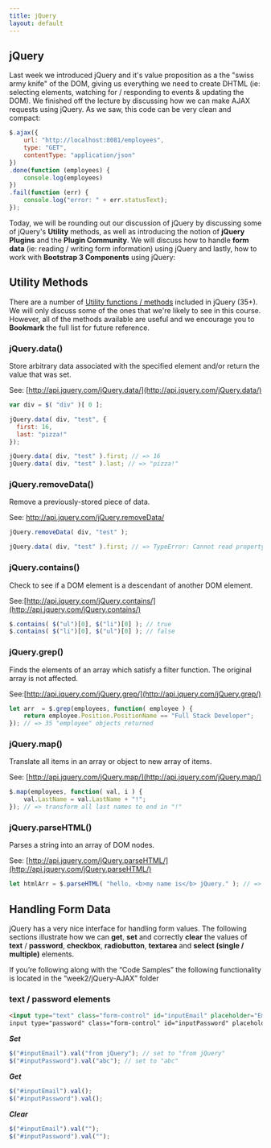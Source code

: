 ```yaml
---
title: jQuery
layout: default
---
```


## jQuery

Last week we introduced jQuery and it's value proposition as a the "swiss army knife" of the DOM, giving us everything we need to create DHTML (ie: selecting elements, watching for / responding to events & updating the DOM).  We finished off the lecture by discussing how we can make AJAX requests using jQuery.  As we saw, this code can be very clean and compact:

```js
$.ajax({
    url: "http://localhost:8081/employees", 
    type: "GET",
    contentType: "application/json"
})
.done(function (employees) {
    console.log(employees)  
})
.fail(function (err) {
    console.log("error: " + err.statusText);
});
```

Today, we will be rounding out our discussion of jQuery by discussing some of jQuery's **Utility** methods, as well as introducing the notion of **jQuery Plugins** and the **Plugin Community**. We will discuss how to handle **form data** (ie: reading / writing form information) using jQuery and lastly, how to work with **Bootstrap 3 Components** using jQuery:

## Utility Methods

There are a number of [Utility functions / methods](http://api.jquery.com/category/utilities/) included in jQuery (35\+). We will only discuss some of the ones that we're likely to see in this course. However, all of the methods available are useful and we encourage you to **Bookmark** the full list for future reference.  

### jQuery.data()

Store arbitrary data associated with the specified element and/or return the value that was set.

See: [http://api.jquery.com/jQuery.data/](http://api.jquery.com/jQuery.data/)

```js
var div = $( "div" )[ 0 ];

jQuery.data( div, "test", {
  first: 16,
  last: "pizza!"
});

jQuery.data( div, "test" ).first; // => 16
jQuery.data( div, "test" ).last; // => "pizza!"
```

### jQuery.removeData()

Remove a previously-stored piece of data.

See: http://api.jquery.com/jQuery.removeData/

```js
jQuery.removeData( div, "test" );

jQuery.data( div, "test" ).first; // => TypeError: Cannot read property 'first' of undefined
```

### jQuery.contains()

Check to see if a DOM element is a descendant of another DOM element.

See:[http://api.jquery.com/jQuery.contains/](http://api.jquery.com/jQuery.contains/)

```js
$.contains( $("ul")[0], $("li")[0] ); // true
$.contains( $("li")[0], $("ul")[0] ); // false
```

### jQuery.grep()

Finds the elements of an array which satisfy a filter function. The original array is not affected.

See:[http://api.jquery.com/jQuery.grep/](http://api.jquery.com/jQuery.grep/)

```js
let arr  = $.grep(employees, function( employee ) {
    return employee.Position.PositionName == "Full Stack Developer";
}); // => 35 "employee" objects returned
```

### jQuery.map()

Translate all items in an array or object to new array of items.

See: [http://api.jquery.com/jQuery.map/](http://api.jquery.com/jQuery.map/)

```js
$.map(employees, function( val, i ) {
    val.LastName = val.LastName + "!";
}); // => transform all last names to end in "!"
```

### jQuery.parseHTML()

Parses a string into an array of DOM nodes.

See: [http://api.jquery.com/jQuery.parseHTML/](http://api.jquery.com/jQuery.parseHTML/)

```js
let htmlArr = $.parseHTML( "hello, <b>my name is</b> jQuery." ); // => 3 elements: 'hello, ', <b> and ' jQuery.'
```

## Handling Form Data

jQuery has a very nice interface for handling form values.  The following sections illustrate how we can **get**, **set** and correctly **clear** the values of **text** / **password**, **checkbox**, **radiobutton**, **textarea** and **select (single / multiple)** elements.  

If you’re following along with the “Code Samples” the following functionality is located in the “week2/jQuery-AJAX” folder

### text / password elements

```html
<input type="text" class="form-control" id="inputEmail" placeholder="Email">
input type="password" class="form-control" id="inputPassword" placeholder="Password">
```

***Set***
```js
$("#inputEmail").val("from jQuery"); // set to "from jQuery"
$("#inputPassword").val("abc"); // set to "abc"
```

***Get***
```js
$("#inputEmail").val(); 
$("#inputPassword").val();
```

***Clear***
```js
$("#inputEmail").val(""); 
$("#inputPassword").val("");
```





